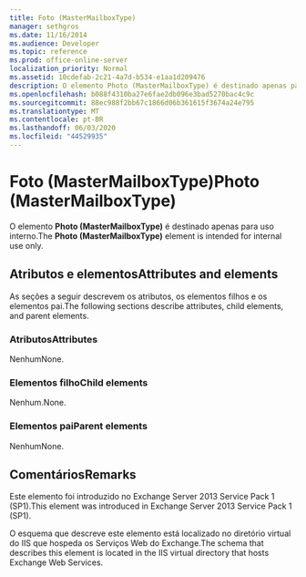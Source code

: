 ```yaml
---
title: Foto (MasterMailboxType)
manager: sethgros
ms.date: 11/16/2014
ms.audience: Developer
ms.topic: reference
ms.prod: office-online-server
localization_priority: Normal
ms.assetid: 10cdefab-2c21-4a7d-b534-e1aa1d209476
description: O elemento Photo (MasterMailboxType) é destinado apenas para uso interno.
ms.openlocfilehash: b088f4310ba27e6fae2db096e3bad5270bac4c9c
ms.sourcegitcommit: 88ec988f2bb67c1866d06b361615f3674a24e795
ms.translationtype: MT
ms.contentlocale: pt-BR
ms.lasthandoff: 06/03/2020
ms.locfileid: "44529935"
---
```

# <a name="photo-mastermailboxtype"></a><span data-ttu-id="c33b7-103">Foto (MasterMailboxType)</span><span class="sxs-lookup"><span data-stu-id="c33b7-103">Photo (MasterMailboxType)</span></span>

<span data-ttu-id="c33b7-104">O elemento **Photo (MasterMailboxType)** é destinado apenas para uso interno.</span><span class="sxs-lookup"><span data-stu-id="c33b7-104">The **Photo (MasterMailboxType)** element is intended for internal use only.</span></span> 

## <a name="attributes-and-elements"></a><span data-ttu-id="c33b7-105">Atributos e elementos</span><span class="sxs-lookup"><span data-stu-id="c33b7-105">Attributes and elements</span></span>

<span data-ttu-id="c33b7-106">As seções a seguir descrevem os atributos, os elementos filhos e os elementos pai.</span><span class="sxs-lookup"><span data-stu-id="c33b7-106">The following sections describe attributes, child elements, and parent elements.</span></span>
  
### <a name="attributes"></a><span data-ttu-id="c33b7-107">Atributos</span><span class="sxs-lookup"><span data-stu-id="c33b7-107">Attributes</span></span>

<span data-ttu-id="c33b7-108">Nenhum</span><span class="sxs-lookup"><span data-stu-id="c33b7-108">None.</span></span>
  
### <a name="child-elements"></a><span data-ttu-id="c33b7-109">Elementos filho</span><span class="sxs-lookup"><span data-stu-id="c33b7-109">Child elements</span></span>

<span data-ttu-id="c33b7-110">Nenhum.</span><span class="sxs-lookup"><span data-stu-id="c33b7-110">None.</span></span>
  
### <a name="parent-elements"></a><span data-ttu-id="c33b7-111">Elementos pai</span><span class="sxs-lookup"><span data-stu-id="c33b7-111">Parent elements</span></span>

<span data-ttu-id="c33b7-112">Nenhum</span><span class="sxs-lookup"><span data-stu-id="c33b7-112">None.</span></span>
  
## <a name="remarks"></a><span data-ttu-id="c33b7-113">Comentários</span><span class="sxs-lookup"><span data-stu-id="c33b7-113">Remarks</span></span>

<span data-ttu-id="c33b7-114">Este elemento foi introduzido no Exchange Server 2013 Service Pack 1 (SP1).</span><span class="sxs-lookup"><span data-stu-id="c33b7-114">This element was introduced in Exchange Server 2013 Service Pack 1 (SP1).</span></span>
  
<span data-ttu-id="c33b7-115">O esquema que descreve este elemento está localizado no diretório virtual do IIS que hospeda os Serviços Web do Exchange.</span><span class="sxs-lookup"><span data-stu-id="c33b7-115">The schema that describes this element is located in the IIS virtual directory that hosts Exchange Web Services.</span></span>
  

